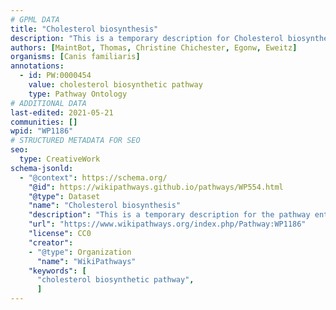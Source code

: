 ```yaml
---
# GPML DATA
title: "Cholesterol biosynthesis"
description: "This is a temporary description for Cholesterol biosynthesis"
authors: [MaintBot, Thomas, Christine Chichester, Egonw, Eweitz]
organisms: [Canis familiaris]
annotations:
  - id: PW:0000454
    value: cholesterol biosynthetic pathway
    type: Pathway Ontology
# ADDITIONAL DATA
last-edited: 2021-05-21
communities: []
wpid: "WP1186"
# STRUCTURED METADATA FOR SEO
seo:
  type: CreativeWork
schema-jsonld:
  - "@context": https://schema.org/
    "@id": https://wikipathways.github.io/pathways/WP554.html
    "@type": Dataset
    "name": "Cholesterol biosynthesis"
    "description": "This is a temporary description for the pathway entitled: Cholesterol biosynthesis"
    "url": "https://www.wikipathways.org/index.php/Pathway:WP1186"
    "license": CC0
    "creator":
    - "@type": Organization
      "name": "WikiPathways"
    "keywords": [
      "cholesterol biosynthetic pathway",
      ]
---
```

